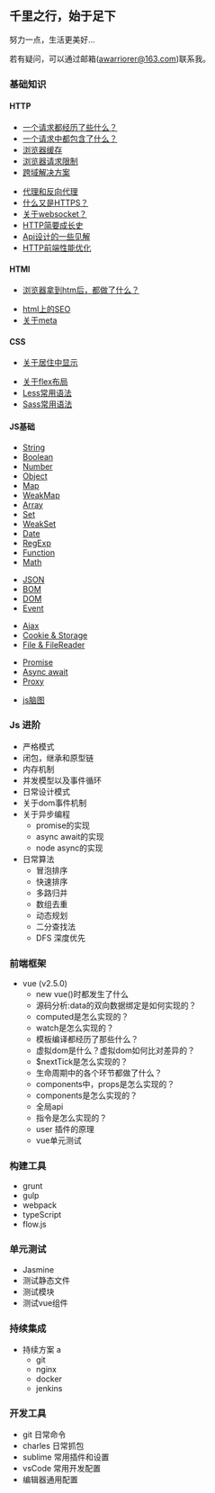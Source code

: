## 千里之行，始于足下
努力一点，生活更美好...

若有疑问，可以通过邮箱(awarriorer@163.com)联系我。

### 基础知识
#### HTTP
* [一个请求都经历了些什么？](./http/request-life.md)
* [一个请求中都包含了什么？](./http/request-content.md)
* [浏览器缓存](./http/browser-cache.md)
* [浏览器请求限制](./http/request-limit.md)
* [跨域解决方案](./http/cross-domain/index.md)
<!-- * 关于抓包以及日常HTTP调试 -->
* [代理和反向代理](./http/about-proxy.md)
* [什么又是HTTPS？](./http/about-https.md)
* [关于websocket？](./http/webSocket.md)
* [HTTP简要成长史](./http/http-history.md)
* [Api设计的一些见解](./http/api-architecture.md)
* [HTTP前端性能优化](./http/http-optimization.md)
<!-- * 关于HTTP的一些问题 -->

#### HTMl 
* [浏览器拿到htm后，都做了什么？](./html/browser-render.md)
<!-- * html4和html5到底有什么区别？-->
<!-- * html语义化怎么体现？  -->
* [html上的SEO](./html/seo.md)
* [关于meta](./html/meta.md)

#### CSS
* [关于居住中显示](./style/layout-center.md)
<!-- * 关于浮动 -->
<!-- * 文字两端对齐 -->
<!-- * css三角形 -->
<!-- * css常见布局及实现 -->
<!-- * css模态框 -->
* [关于flex布局](./style/about-flex.md)
* [Less常用语法](./style/less.md)
* [Sass常用语法](./style/sass.md)

#### JS基础
<!-- * 语句
* 数据类型 -->
* [String](./js-base/string.md) 
* [Boolean](./js-base/boolean.md) 
* [Number](./js-base/number.md)
* [Object](./js-base/object.md)
* [Map](./js-base/map.md)
* [WeakMap](./js-base/weakMap.md)
* [Array](./js-base/array.md)
* [Set](./js-base/set.md)
* [WeakSet](./js-base/weakSet.md)
* [Date](./js-base/date.md)
* [RegExp](./js-base/regExp.md)
* [Function](./js-base/function.md)
* [Math](./js-base/math.md) 
<!-- * Error  -->
* [JSON](./js-base/json.md) 
* [BOM](./js-base/bom.md) 
* [DOM](./js-base/dom.md)
* [Event](./js-base/event.md)
<!-- * 事件 -->
* [Ajax](./js-base/ajax.md)
* [Cookie & Storage](./js-base/cookie-storage.md)
* [File & FileReader](./js-base/file.md)
<!-- * new API -->
* [Promise](./js-base/promise.md)
* [Async await](./js-base/async-await.md)
* [Proxy](./js-base/proxy.md)
<!-- * global API -->
* [js脑图](./js-base/js-mind.md)

### Js 进阶
* 严格模式
* 闭包，继承和原型链
* 内存机制
* 并发模型以及事件循环
* 日常设计模式
* 关于dom事件机制
* 关于异步编程
    * promise的实现
    * async await的实现
    * node async的实现
* 日常算法
    * 冒泡排序
    * 快速排序
    * 多路归并
    * 数组去重
    * 动态规划
    * 二分查找法
    * DFS 深度优先
### 前端框架
* vue (v2.5.0)
    * new vue()时都发生了什么
    <!-- * [源码分析前的准备](./vue-analysis/vue-ready.md) -->
    <!-- * [源码分析:new vue()时都发生了什么](./vue-analysis/vue-ready.md) -->
    * 源码分析:data的双向数据绑定是如何实现的？
    * computed是怎么实现的？
    * watch是怎么实现的？
    * 模板编译都经历了那些什么？
    * 虚拟dom是什么？虚拟dom如何比对差异的？
    * $nextTick是怎么实现的？
    * 生命周期中的各个环节都做了什么？
    * components中，props是怎么实现的？
    * components是怎么实现的？
    * 全局api
    * 指令是怎么实现的？
    * user 插件的原理
    * vue单元测试

### 构建工具
* grunt
* gulp
* webpack
* typeScript
* flow.js

### 单元测试
* Jasmine
* 测试静态文件
* 测试模块
* 测试vue组件

### 持续集成
* 持续方案 a
    * git
    * nginx
    * docker
    * jenkins

### 开发工具
* git 日常命令
* charles 日常抓包
* sublime 常用插件和设置
* vsCode 常用开发配置
* 编辑器通用配置
